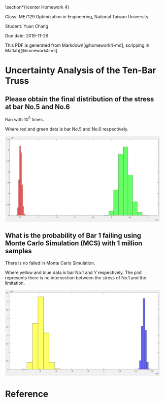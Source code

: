 \section*{\center Homework 4}

Class: ME7129 Optimization in Engineering, National Taiwan University.

Student: Yuan Chang

Due date: 2019-11-26

This PDF is generated from Markdown[@homework4-md], scripping in Matlab[@homework4-ml].

# Uncertainty Analysis of the Ten-Bar Truss

## Please obtain the final distribution of the stress at bar No.5 and No.6

Ran with $10^6$ times.

Where red and green data is bar No.5 and No.6 respectively.

![](img/homework4-1.png)

## What is the probability of Bar 1 failing using Monte Carlo Simulation (MCS) with 1 million samples

There is no failed in Monte Carlo Simulation.

Where yellow and blue data is bar No.1 and $Y$ respectively.
The plot represents there is no intersection between the stress of No.1 and the limitation.

![](img/homework4-2.png)

# Reference
